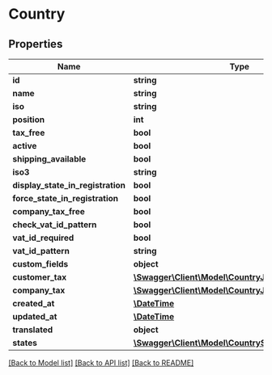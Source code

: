 # Country

## Properties
Name | Type | Description | Notes
------------ | ------------- | ------------- | -------------
**id** | **string** |  | [optional] 
**name** | **string** |  | 
**iso** | **string** |  | [optional] 
**position** | **int** |  | [optional] 
**tax_free** | **bool** |  | [optional] 
**active** | **bool** |  | [optional] 
**shipping_available** | **bool** |  | [optional] 
**iso3** | **string** |  | [optional] 
**display_state_in_registration** | **bool** |  | [optional] 
**force_state_in_registration** | **bool** |  | [optional] 
**company_tax_free** | **bool** |  | [optional] 
**check_vat_id_pattern** | **bool** |  | [optional] 
**vat_id_required** | **bool** |  | [optional] 
**vat_id_pattern** | **string** |  | [optional] 
**custom_fields** | **object** |  | [optional] 
**customer_tax** | [**\Swagger\Client\Model\CountryJsonApiCustomerTax**](CountryJsonApiCustomerTax.md) |  | [optional] 
**company_tax** | [**\Swagger\Client\Model\CountryJsonApiCustomerTax**](CountryJsonApiCustomerTax.md) |  | [optional] 
**created_at** | [**\DateTime**](\DateTime.md) |  | 
**updated_at** | [**\DateTime**](\DateTime.md) |  | [optional] 
**translated** | **object** |  | [optional] 
**states** | [**\Swagger\Client\Model\CountryState**](CountryState.md) |  | [optional] 

[[Back to Model list]](../../README.md#documentation-for-models) [[Back to API list]](../../README.md#documentation-for-api-endpoints) [[Back to README]](../../README.md)

